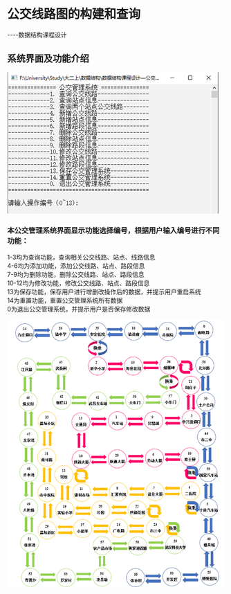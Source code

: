 # 公交线路图的构建和查询
----数据结构课程设计

## 系统界面及功能介绍

![系统界面图](https://github.com/Harryx2019/-/blob/master/%E7%9B%B8%E5%85%B3%E6%96%87%E4%BB%B6/%E7%B3%BB%E7%BB%9F%E7%95%8C%E9%9D%A2.png)  

### 本公交管理系统界面显示功能选择编号，根据用户输入编号进行不同功能：  
1-3均为查询功能，查询相关公交线路、站点、线路信息  
4-6均为添加功能，添加公交线路、站点、路段信息  
7-9均为删除功能，删除公交线路、站点、路段信息   
    10-12均为修改功能，修改公交线路、站点、路段信息  
13为保存功能，保存用户进行增删改操作后的数据，并提示用户重启系统  
14为重置功能，重置公交管理系统所有数据  
0为退出公交管理系统，并提示用户是否保存修改数据  


![公交线路图](https://github.com/Harryx2019/-/blob/master/%E7%9B%B8%E5%85%B3%E6%96%87%E4%BB%B6/%E5%85%AC%E4%BA%A4%E7%BA%BF%E8%B7%AF%E5%9B%BE.png)
